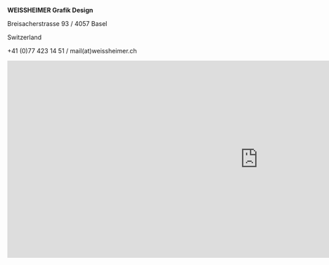 **WEISSHEIMER Grafik Design**

Breisacherstrasse 93 / 4057 Basel

Switzerland

+41 (0)77 423 14 51 / mail(at)weissheimer.ch

<iframe src="https://www.google.com/maps/embed?pb=!1m14!1m8!1m3!1d2691.9810126325788!2d7.58863065!3d47.568157850000006!3m2!1i1024!2i768!4f13.1!3m3!1m2!1s0x4791b9a3e1a0fee9%3A0xb2910ba7b5adad15!2sWEISSHEIMER+Grafik+Design!5e0!3m2!1sde!2s!4v1395645576750" width="1140" height="450" frameborder="0" style="border:0"></iframe>